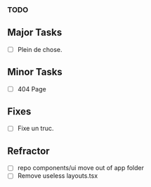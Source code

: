 ### TODO
## Major Tasks
- [ ] Plein de chose.
## Minor Tasks
- [ ] 404 Page
## Fixes
- [ ] Fixe un truc.
## Refractor
- [ ] repo components/ui move out of app folder
- [ ] Remove useless layouts.tsx